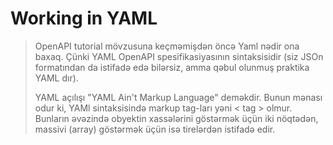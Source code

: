 # Working in YAML

> OpenAPI tutorial mövzusuna keçməmişdən öncə Yaml nədir ona baxaq. Çünki YAML OpenAPI  spesifikasiyasının sintaksisidir (siz JSOn formatından da istifadə edə bilərsiz, amma qəbul olunmuş praktika YAML dır).
>
> YAML açılışı "YAML Ain't Markup Language" deməkdir. Bunun mənası odur ki, YAMl sintaksisində markup tag-ları yəni < tag > olmur. Bunların əvəzində obyektin xassələrini göstərmək üçün iki nöqtədən, massivi (array) göstərmək üçün isə tirelərdən istifadə edir.
